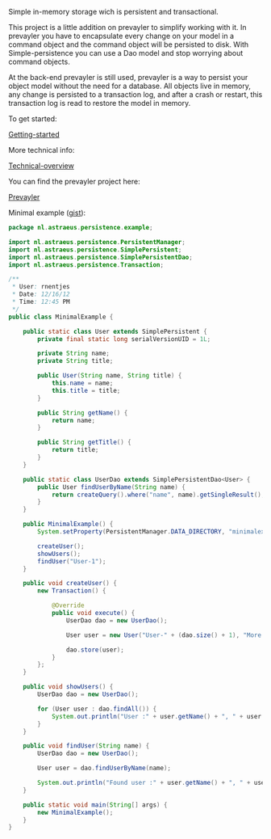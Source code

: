 Simple in-memory storage wich is persistent and transactional.

This project is a little addition on prevayler to simplify working with it. In prevayler you have to encapsulate every change on your model in a command object and the command object will be persisted to disk. With Simple-persistence you can use a Dao model and stop worrying about command objects.

At the back-end prevayler is still used, prevayler is a way to persist your object model without the need for a database. All objects live in memory, any change is persisted to a transaction log, and after a crash or restart, this transaction log is read to restore the model in memory.

To get started:

[Getting-started](https://github.com/rnentjes/Simple-persistence/wiki/Getting-started)

More technical info:

[Technical-overview](https://github.com/rnentjes/Simple-persistence/wiki/Technical-overview)

You can find the prevayler project here:

[Prevayler](https://github.com/jsampson/prevayler)

Minimal example ([gist](https://gist.github.com/4306814)):

```java
package nl.astraeus.persistence.example;

import nl.astraeus.persistence.PersistentManager;
import nl.astraeus.persistence.SimplePersistent;
import nl.astraeus.persistence.SimplePersistentDao;
import nl.astraeus.persistence.Transaction;

/**
 * User: rnentjes
 * Date: 12/16/12
 * Time: 12:45 PM
 */
public class MinimalExample {

    public static class User extends SimplePersistent {
        private final static long serialVersionUID = 1L;

        private String name;
        private String title;

        public User(String name, String title) {
            this.name = name;
            this.title = title;
        }

        public String getName() {
            return name;
        }

        public String getTitle() {
            return title;
        }
    }

    public static class UserDao extends SimplePersistentDao<User> {
        public User findUserByName(String name) {
            return createQuery().where("name", name).getSingleResult();
        }
    }

    public MinimalExample() {
        System.setProperty(PersistentManager.DATA_DIRECTORY, "minimalexample");

        createUser();
        showUsers();
        findUser("User-1");
    }

    public void createUser() {
        new Transaction() {

            @Override
            public void execute() {
                UserDao dao = new UserDao();

                User user = new User("User-" + (dao.size() + 1), "More date here");

                dao.store(user);
            }
        };
    }

    public void showUsers() {
        UserDao dao = new UserDao();

        for (User user : dao.findAll()) {
            System.out.println("User :" + user.getName() + ", " + user.getTitle());
        }
    }

    public void findUser(String name) {
        UserDao dao = new UserDao();

        User user = dao.findUserByName(name);

        System.out.println("Found user :" + user.getName() + ", " + user.getTitle());
    }

    public static void main(String[] args) {
        new MinimalExample();
    }
}
```
